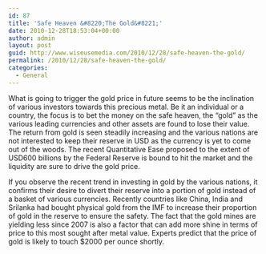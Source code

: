 ```yaml
---
id: 87
title: 'Safe Heaven &#8220;The Gold&#8221;'
date: 2010-12-28T18:53:04+00:00
author: admin
layout: post
guid: http://www.wiseusemedia.com/2010/12/28/safe-heaven-the-gold/
permalink: /2010/12/28/safe-heaven-the-gold/
categories:
  - General
---
```

What is going to trigger the gold price in future seems to be the inclination of various investors towards this precious metal. Be it an individual or a country, the focus is to bet the money on the safe heaven, the &#8220;gold&#8221; as the various leading currencies and other assets are found to lose their value. The return from gold is seen steadily increasing and the various nations are not interested to keep their reserve in USD as the currency is yet to come out of the woods. The recent Quantitative Ease proposed to the extent of USD600 billions by the Federal Reserve is bound to hit the market and the liquidity are sure to drive the gold price.

If you observe the recent trend in investing in gold by the various nations, it confirms their desire to divert their reserve into a portion of gold instead of a basket of various currencies. Recently countries like China, India and Srilanka had bought physical gold from the IMF to increase their proportion of gold in the reserve to ensure the safety. The fact that the gold mines are yielding less since 2007 is also a factor that can add more shine in terms of price to this most sought after metal value. Experts predict that the price of gold is likely to touch $2000 per ounce shortly.